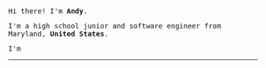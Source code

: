 <p><samp>Hi there! I'm <b>Andy</b>.</samp></p>
<p><samp>I'm a high school junior and software engineer from Maryland, <b>United States</b>.</samp></p>
<p><samp>I'm
<hr>
<p>

</p>

